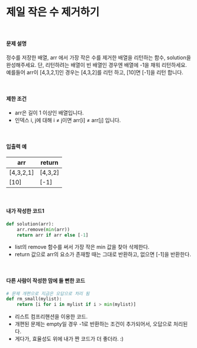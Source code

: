 # 제일 작은 수 제거하기

<br/>

#### 문제 설명

정수를 저장한 배열, arr 에서 가장 작은 수를 제거한 배열을 리턴하는 함수, solution을 완성해주세요. 단, 리턴하려는 배열이 빈 배열인 경우엔 배열에 -1을 채워 리턴하세요. 예를들어 arr이 [4,3,2,1]인 경우는 [4,3,2]를 리턴 하고, [10]면 [-1]을 리턴 합니다.

<br/>

#### 제한 조건

- arr은 길이 1 이상인 배열입니다.
- 인덱스 i, j에 대해 i ≠ j이면 arr[i] ≠ arr[j] 입니다.

<br/>

#### 입출력 예

| arr       | return  |
| --------- | ------- |
| [4,3,2,1] | [4,3,2] |
| [10]      | [-1]    |

<br/>

#### 내가 작성한 코드1

```python
def solution(arr):
    arr.remove(min(arr))
    return arr if arr else [-1]
```

* list의 remove 함수를 써서 가장 작은 min 값을 찾아 삭제한다.
* return 값으로 arr의 요소가 존재할 때는 그대로 반환하고, 없으면 [-1]을 반환한다.

<br/>

#### 다른 사람이 작성한 맘에 들 뻔한 코드

```python
# 문제 개편으로 지금은 오답으로 처리 됨
def rm_small(mylist):
    return [i for i in mylist if i > min(mylist)]
```

* 리스트 컴프리핸션을 이용한 코드.
* 개편된 문제는 empty일 경우 -1로 반환하는 조건이 추가되어서, 오답으로 처리된다.
* 게다가, 효율성도 위에 내가 짠 코드가 더 좋더라. :)
